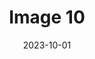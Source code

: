 ---
title: 'Image 10'
description: 'A picture is worth a thousand words, but an image is more than that.'
date: 2023-10-01
media: 'repair04.jpg'
weight: 10
---